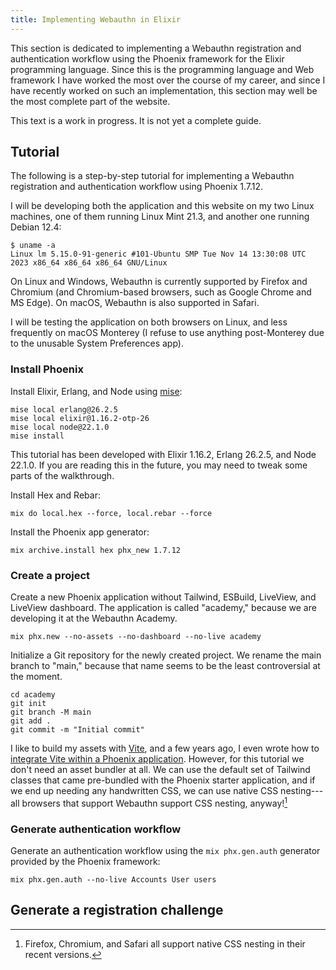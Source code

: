 ```yaml
---
title: Implementing Webauthn in Elixir
---
```


This section is dedicated to implementing a Webauthn registration and authentication workflow using the Phoenix framework for the Elixir programming language.
Since this is the programming language and Web framework I have worked the most over the course of my career, and since I have recently worked on such an implementation, this section may well be the most complete part of the website.

This text is a work in progress. It is not yet a complete guide.

## Tutorial

The following is a step-by-step tutorial for implementing a Webauthn registration and authentication workflow using Phoenix 1.7.12.

I will be developing both the application and this website on my two Linux machines, one of them running Linux Mint 21.3, and another one running Debian 12.4:

```plain
$ uname -a
Linux lm 5.15.0-91-generic #101-Ubuntu SMP Tue Nov 14 13:30:08 UTC 2023 x86_64 x86_64 x86_64 GNU/Linux
```

On Linux and Windows, Webauthn is currently supported by Firefox and Chromium (and Chromium-based browsers, such as Google Chrome and MS Edge).
On macOS, Webauthn is also supported in Safari.

I will be testing the application on both browsers on Linux, and less frequently on macOS Monterey (I refuse to use anything post-Monterey due to the unusable System Preferences app).

### Install Phoenix

Install Elixir, Erlang, and Node using [mise](https://mise.jdx.dev/):

```plain
mise local erlang@26.2.5
mise local elixir@1.16.2-otp-26
mise local node@22.1.0
mise install
```

This tutorial has been developed with Elixir 1.16.2, Erlang 26.2.5, and Node 22.1.0. If you are reading this in the future, you may need to tweak some parts of the walkthrough.

Install Hex and Rebar:

```plain
mix do local.hex --force, local.rebar --force
```

Install the Phoenix app generator:

```shell
mix archive.install hex phx_new 1.7.12
```

### Create a project

Create a new Phoenix application without Tailwind, ESBuild, LiveView, and LiveView dashboard.
The application is called "academy," because we are developing it at the Webauthn Academy.

```shell
mix phx.new --no-assets --no-dashboard --no-live academy
```

Initialize a Git repository for the newly created project. We rename the main branch to "main," because that name seems to be the least controversial at the moment.

```plain
cd academy
git init
git branch -M main
git add .
git commit -m "Initial commit"
```

I like to build my assets with [Vite](https://vitejs.dev/), and a few years ago, I even wrote how to [integrate Vite within a Phoenix application](https://moroz.dev/blog/integrating-vite-js-with-phoenix-1-6/).
However, for this tutorial we don't need an asset bundler at all. We can use the default set of Tailwind classes that came pre-bundled with the Phoenix starter application, and if we end up needing any handwritten CSS, we can use native CSS nesting---all browsers that support Webauthn support CSS nesting, anyway![^1]

[^1]: Firefox, Chromium, and Safari all support native CSS nesting in their recent versions.

### Generate authentication workflow

Generate an authentication workflow using the `mix phx.gen.auth` generator provided by the Phoenix framework:

```plain
mix phx.gen.auth --no-live Accounts User users
```

## Generate a registration challenge

